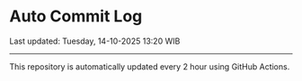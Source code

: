 # Auto Commit Log

Last updated: Tuesday, 14-10-2025 13:20 WIB

---

This repository is automatically updated every 2 hour using GitHub Actions.
